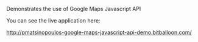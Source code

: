 Demonstrates the use of Google Maps Javascript API

You can see the live application here:

http://pmatsinopoulos-google-maps-javascript-api-demo.bitballoon.com/
